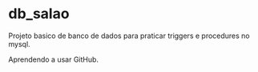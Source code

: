 # db_salao
Projeto basico de banco de dados para praticar triggers e procedures no mysql.

Aprendendo a usar GitHub.
